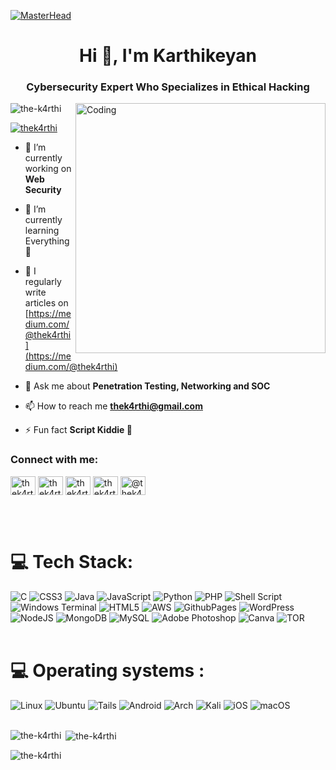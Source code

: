 

[![MasterHead](https://png.pngtree.com/template/20220428/ourmid/pngtree-hacker-typography-banner-with-cyber-attack-symbols-flat-image_1275293.jpg)](https://rishavchanda.io)
<h1 align="center">Hi 👋, I'm Karthikeyan</h1>
<h3 align="center">Cybersecurity Expert Who Specializes in Ethical Hacking</h3>

<img align="right" alt="Coding" width="400" src="https://camo.githubusercontent.com/19db51af5f90f1b152bc0b9078f5fe97053955be5074f03f17019c70345bdcdb/68747470733a2f2f6d69726f2e6d656469756d2e636f6d2f6d61782f313336302f302a37513379765349765f7430696f4a2d5a2e676966">

<p align="left"> <img src="https://komarev.com/ghpvc/?username=the-k4rthi&label=Profile%20views&color=0e75b6&style=flat" alt="the-k4rthi" /> </p>

<p align="left"> <a href="https://twitter.com/thek4rthi" target="blank"><img src="https://img.shields.io/twitter/follow/thek4rthi?logo=twitter&style=for-the-badge" alt="thek4rthi" /></a> </p>

- 🔭 I’m currently working on **Web Security**

- 🌱 I’m currently learning Everything 🤣

- 📝 I regularly write articles on [https://medium.com/@thek4rthi](https://medium.com/@thek4rthi)

- 💬 Ask me about **Penetration Testing, Networking and SOC**

- 📫 How to reach me **thek4rthi@gmail.com**

- ⚡ Fun fact **Script Kiddie 🤪**

<h3 align="left">Connect with me:</h3>
<p align="left">
<a href="https://twitter.com/thek4rthi" target="blank"><img align="center" src="https://raw.githubusercontent.com/rahuldkjain/github-profile-readme-generator/master/src/images/icons/Social/twitter.svg" alt="thek4rthi" height="30" width="40" /></a>
<a href="https://linkedin.com/in/thek4rthi" target="blank"><img align="center" src="https://raw.githubusercontent.com/rahuldkjain/github-profile-readme-generator/master/src/images/icons/Social/linked-in-alt.svg" alt="thek4rthi" height="30" width="40" /></a>
<a href="https://fb.com/thek4rthi" target="blank"><img align="center" src="https://raw.githubusercontent.com/rahuldkjain/github-profile-readme-generator/master/src/images/icons/Social/facebook.svg" alt="thek4rthi" height="30" width="40" /></a>
<a href="https://instagram.com/thek4rthi" target="blank"><img align="center" src="https://raw.githubusercontent.com/rahuldkjain/github-profile-readme-generator/master/src/images/icons/Social/instagram.svg" alt="thek4rthi" height="30" width="40" /></a>
<a href="https://medium.com/@thek4rthi" target="blank"><img align="center" src="https://raw.githubusercontent.com/rahuldkjain/github-profile-readme-generator/master/src/images/icons/Social/medium.svg" alt="@thek4rthi" height="30" width="40" /></a>
</p><br><br>

# 💻 Tech Stack:
![C](https://img.shields.io/badge/c-%2300599C.svg?style=for-the-badge&logo=c&logoColor=white) ![CSS3](https://img.shields.io/badge/css3-%231572B6.svg?style=for-the-badge&logo=css3&logoColor=white) ![Java](https://img.shields.io/badge/java-%23ED8B00.svg?style=for-the-badge&logo=openjdk&logoColor=white) ![JavaScript](https://img.shields.io/badge/javascript-%23323330.svg?style=for-the-badge&logo=javascript&logoColor=%23F7DF1E) ![Python](https://img.shields.io/badge/python-3670A0?style=for-the-badge&logo=python&logoColor=ffdd54) ![PHP](https://img.shields.io/badge/php-%23777BB4.svg?style=for-the-badge&logo=php&logoColor=white) ![Shell Script](https://img.shields.io/badge/shell_script-%23121011.svg?style=for-the-badge&logo=gnu-bash&logoColor=white) ![Windows Terminal](https://img.shields.io/badge/Windows%20Terminal-%234D4D4D.svg?style=for-the-badge&logo=windows-terminal&logoColor=white) ![HTML5](https://img.shields.io/badge/html5-%23E34F26.svg?style=for-the-badge&logo=html5&logoColor=white) ![AWS](https://img.shields.io/badge/AWS-%23FF9900.svg?style=for-the-badge&logo=amazon-aws&logoColor=white) ![GithubPages](https://img.shields.io/badge/github%20pages-121013?style=for-the-badge&logo=github&logoColor=white) ![WordPress](https://img.shields.io/badge/WordPress-%23117AC9.svg?style=for-the-badge&logo=WordPress&logoColor=white) ![NodeJS](https://img.shields.io/badge/node.js-6DA55F?style=for-the-badge&logo=node.js&logoColor=white) ![MongoDB](https://img.shields.io/badge/MongoDB-%234ea94b.svg?style=for-the-badge&logo=mongodb&logoColor=white) ![MySQL](https://img.shields.io/badge/mysql-%2300000f.svg?style=for-the-badge&logo=mysql&logoColor=white) ![Adobe Photoshop](https://img.shields.io/badge/adobe%20photoshop-%2331A8FF.svg?style=for-the-badge&logo=adobe%20photoshop&logoColor=white) ![Canva](https://img.shields.io/badge/Canva-%2300C4CC.svg?style=for-the-badge&logo=Canva&logoColor=white) ![TOR](https://img.shields.io/badge/tor-%237E4798.svg?style=for-the-badge&logo=tor-project&logoColor=white) <br><br>
# 💻 Operating systems :
![Linux](https://img.shields.io/badge/Linux-FCC624?style=for-the-badge&logo=linux&logoColor=black) ![Ubuntu](https://img.shields.io/badge/Ubuntu-E95420?style=for-the-badge&logo=ubuntu&logoColor=white) ![Tails](https://img.shields.io/badge/Tails%20-56347C?&style=for-the-badge&logo=tails&logoColor=white) ![Android](https://img.shields.io/badge/Android-3DDC84?style=for-the-badge&logo=android&logoColor=white) ![Arch](https://img.shields.io/badge/Arch%20Linux-1793D1?logo=arch-linux&logoColor=fff&style=for-the-badge) 	![Kali](https://img.shields.io/badge/Kali-268BEE?style=for-the-badge&logo=kalilinux&logoColor=white) ![iOS](https://img.shields.io/badge/iOS-000000?style=for-the-badge&logo=ios&logoColor=white) ![macOS](https://img.shields.io/badge/mac%20os-000000?style=for-the-badge&logo=macos&logoColor=F0F0F0)<br><br>


<p><img align="left" src="https://github-readme-stats.vercel.app/api/top-langs?username=the-k4rthi&show_icons=true&locale=en&layout=compact" alt="the-k4rthi" /></p>

<p>&nbsp;<img align="center" src="https://github-readme-stats.vercel.app/api?username=the-k4rthi&show_icons=true&locale=en" alt="the-k4rthi" /></p>

<p><img align="center" src="https://github-readme-streak-stats.herokuapp.com/?user=the-k4rthi&" alt="the-k4rthi" /></p>
